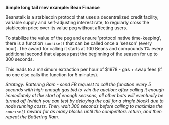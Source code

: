 **Simple long tail mev example: Bean Finance**

Beanstalk is a stablecoin protocol that uses a decentralized credit facility, variable supply and self-adjusting interest rate, to
regularly cross the stablecoin price over its value peg without affecting users.

To stabilize the value of the peg and ensure 'protocol native time-keeping', there is a function `sunrise()` that can be called once a 'season' (every hour). The award for calling it starts at 100 Beans and compounds 1% every additional second that elapses past the beginning of the season for up to 300 seconds. 

This leads to a maximum extraction per hour of $1978 - gas + swap fees (if no one else calls the function for 5 minutes). 

*Strategy: Battering Ram - send FB request to call the function every 5 seconds with high enough gas bid to win the auction; after calling it enough immediately at the start of enough seasons, all other bots will eventually be turned off (which you can test by delaying the call for a single block) due to node running costs. Then, wait 300 seconds before calling to maximize the `sunrise()` reward for as many blocks until the competitors return, and then repeat the Battering Ram.*
